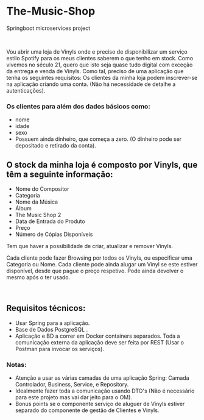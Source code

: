 # The-Music-Shop

Springboot microservices project

<br />

Vou abrir uma loja de Vinyls onde e preciso de disponibilizar um serviço estilo
Spotify para os meus clientes saberem o que tenho em stock. Como vivemos no
século 21, quero que isto seja quase tudo digital com exceção da entrega e venda
de Vinyls. Como tal, preciso de uma aplicação que tenha os seguintes requisitos:
Os clientes da minha loja podem inscrever-se na aplicação criando uma conta. (Não
há necessidade de detalhe a autenticações). 

### **Os clientes para além dos dados básicos como:** 
- nome
- idade
- sexo
- Possuem ainda dinheiro, que começa a zero.
  (O dinheiro pode ser depositado e retirado da conta).

## **O stock da minha loja é composto por Vinyls, que têm a seguinte informação:**
- Nome do Compositor
- Categoria
- Nome da Música
- Álbum
- The Music Shop 2
- Data de Entrada do Produto
- Preço
- Número de Cópias Disponíveis

Tem que haver a possibilidade de criar, atualizar e remover Vinyls.

Cada cliente pode fazer Browsing por todos os Vinyls, ou especificar uma Categoria
ou Nome. Cada cliente pode ainda alugar um Vinyl se este estiver disponível, desde
que pague o preço respetivo. Pode ainda devolver o mesmo após o ter usado.

<br />

## **Requisitos técnicos:**

- Usar Spring para a aplicação. 
- Base de Dados PostgreSQL . 
- Aplicação e BD a correr em Docker containers separados. Toda a comunicação externa da aplicação deve ser
feita por REST (Usar o Postman para invocar os serviços).

### **Notas:**

- Atenção a usar as várias camadas de uma aplicação Spring: Camada
Controlador, Business, Service, e Repository.
- Idealmente fazer toda a comunicação usando DTO's (Não é necessário para este
projeto mas vai dar jeito para o OM).
- Bonus points se o componente serviço de aluguer de Vinyls estiver separado do
componente de gestão de Clientes e Vinyls.